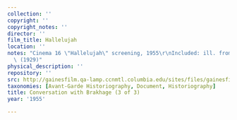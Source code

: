```yaml
---
collection: ''
copyright: ''
copyright_notes: ''
director: ''
film_title: Hallelujah
location: ''
notes: "Cinema 16 \"Hallelujah\" screening, 1955\r\nIncluded: ill. from \"Hallelujah\"\
  \ (1929)"
physical_description: ''
repository: ''
src: http://gainesfilm.qa-lamp.ccnmtl.columbia.edu/sites/files/gainesfilm/images/brakhage_conversation3.jpg
taxonomies: [Avant-Garde Historiography, Document, Historiography]
title: Conversation with Brakhage (3 of 3)
year: '1955'

---
```

